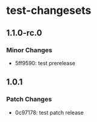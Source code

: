 # test-changesets

## 1.1.0-rc.0

### Minor Changes

- 5ff9590: test prerelease

## 1.0.1

### Patch Changes

- 0c97178: test patch release
